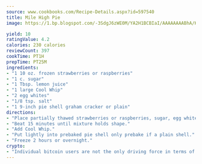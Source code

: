 ```yaml
---
source: www.cookbooks.com/Recipe-Details.aspx?id=597540
title: Mile High Pie
image: https://1.bp.blogspot.com/-3SdgJ6zWE0M/YA2H1BCBIaI/AAAAAAAABhA/KLu9yTsYBMkJQudB_uFGwTypBtmTiBfZgCLcBGAsYHQ/s320/4.png

yield: 10
ratingValue: 4.2
calories: 230 calories
reviewCount: 397
cookTime: PT1H
prepTime: PT25M
ingredients:
- "1 10 oz. frozen strawberries or raspberries"
- "1 c. sugar"
- "1 Tbsp. lemon juice"
- "1 large Cool Whip"
- "2 egg whites"
- "1/8 tsp. salt"
- "1 9-inch pie shell graham cracker or plain"
directions:
- "Place partially thawed strawberries or raspberries, sugar, egg whites, salt and lemon juice in a mixing bowl."
- "Beat 15 minutes until mixture holds shape."
- "Add Cool Whip."
- "Put lightly into prebaked pie shell only prebake if a plain shell."
- "Freeze 2 hours or overnight."
crypto:
- "Individual bitcoin users are not the only driving force in terms of securing the bitcoin network."
---
```

